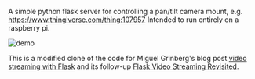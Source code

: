 A simple python flask server for controlling a pan/tilt camera mount, e.g. https://www.thingiverse.com/thing:107957
Intended to run entirely on a raspberry pi.

![demo](demo.gif)

This is a modified clone of the code for Miguel Grinberg's blog post [video streaming with Flask](http://blog.miguelgrinberg.com/post/video-streaming-with-flask) and its follow-up [Flask Video Streaming Revisited](http://blog.miguelgrinberg.com/post/flask-video-streaming-revisited).
